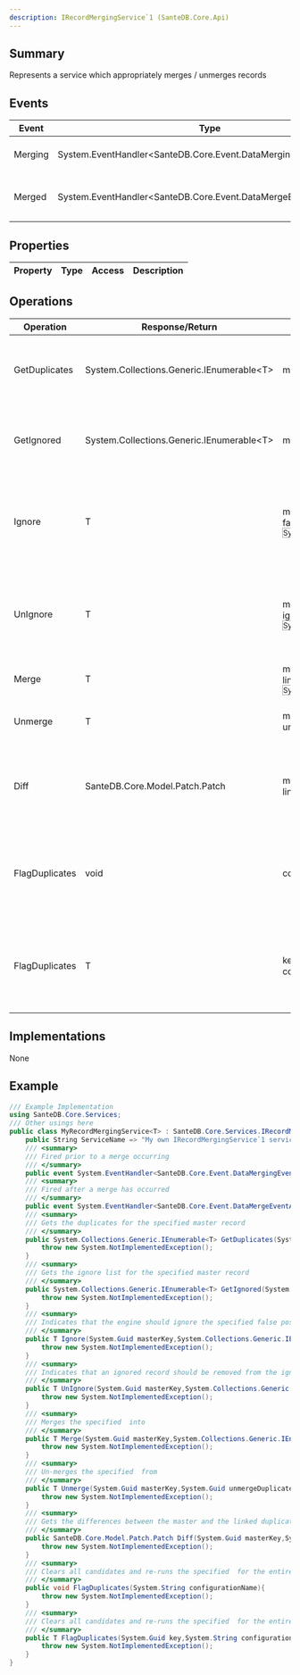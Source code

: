 ```yaml
---
description: IRecordMergingService`1 (SanteDB.Core.Api)
---
```


## Summary
Represents a service which appropriately merges / unmerges records

## Events

|Event|Type|Description|
|-|-|-|
|Merging|System.EventHandler&lt;SanteDB.Core.Event.DataMergingEventArgs&lt;T>>|Fired prior to a merge occurring|
|Merged|System.EventHandler&lt;SanteDB.Core.Event.DataMergeEventArgs&lt;T>>|Fired after a merge has occurred|

## Properties

|Property|Type|Access|Description|
|-|-|-|-|

## Operations

|Operation|Response/Return|Input/Parameter|Description|
|-|-|-|-|
|GetDuplicates|System.Collections.Generic.IEnumerable&lt;T>|masterKey <small style='border:solid 1px #aaa'>System.Guid</small>|Gets the duplicates for the specified master record|
|GetIgnored|System.Collections.Generic.IEnumerable&lt;T>|masterKey <small style='border:solid 1px #aaa'>System.Guid</small>|Gets the ignore list for the specified master record|
|Ignore|T|masterKey <small style='border:solid 1px #aaa'>System.Guid</small><br/>falsePositives <small style='border:solid 1px #aaa'>System.Collections.Generic.IEnumerable<System.Guid></small>|Indicates that the engine should ignore the specified false positives|
|UnIgnore|T|masterKey <small style='border:solid 1px #aaa'>System.Guid</small><br/>ignoredKeys <small style='border:solid 1px #aaa'>System.Collections.Generic.IEnumerable<System.Guid></small>|Indicates that an ignored record should be removed from the ignore list|
|Merge|T|masterKey <small style='border:solid 1px #aaa'>System.Guid</small><br/>linkedDuplicates <small style='border:solid 1px #aaa'>System.Collections.Generic.IEnumerable<System.Guid></small>|Merges the specified  into|
|Unmerge|T|masterKey <small style='border:solid 1px #aaa'>System.Guid</small><br/>unmergeDuplicateKey <small style='border:solid 1px #aaa'>System.Guid</small>|Un-merges the specified  from|
|Diff|SanteDB.Core.Model.Patch.Patch|masterKey <small style='border:solid 1px #aaa'>System.Guid</small><br/>linkedDuplicateKey <small style='border:solid 1px #aaa'>System.Guid</small>|Gets the differences between the master and the linked duplicate|
|FlagDuplicates|void|configurationName <small style='border:solid 1px #aaa'>System.String</small>|Clears all candidates and re-runs the specified  for the entire database|
|FlagDuplicates|T|key <small style='border:solid 1px #aaa'>System.Guid</small><br/>configurationName <small style='border:solid 1px #aaa'>System.String</small>|Clears all candidates and re-runs the specified  for the entire database|

## Implementations

None

## Example
```csharp
/// Example Implementation
using SanteDB.Core.Services;
/// Other usings here
public class MyRecordMergingService<T> : SanteDB.Core.Services.IRecordMergingService<T> { 
	public String ServiceName => "My own IRecordMergingService`1 service";
	/// <summary>
	/// Fired prior to a merge occurring
	/// </summary>
	public event System.EventHandler<SanteDB.Core.Event.DataMergingEventArgs<T>> Merging;
	/// <summary>
	/// Fired after a merge has occurred
	/// </summary>
	public event System.EventHandler<SanteDB.Core.Event.DataMergeEventArgs<T>> Merged;
	/// <summary>
	/// Gets the duplicates for the specified master record
	/// </summary>
	public System.Collections.Generic.IEnumerable<T> GetDuplicates(System.Guid masterKey){
		throw new System.NotImplementedException();
	}
	/// <summary>
	/// Gets the ignore list for the specified master record
	/// </summary>
	public System.Collections.Generic.IEnumerable<T> GetIgnored(System.Guid masterKey){
		throw new System.NotImplementedException();
	}
	/// <summary>
	/// Indicates that the engine should ignore the specified false positives
	/// </summary>
	public T Ignore(System.Guid masterKey,System.Collections.Generic.IEnumerable<System.Guid> falsePositives){
		throw new System.NotImplementedException();
	}
	/// <summary>
	/// Indicates that an ignored record should be removed from the ignore list
	/// </summary>
	public T UnIgnore(System.Guid masterKey,System.Collections.Generic.IEnumerable<System.Guid> ignoredKeys){
		throw new System.NotImplementedException();
	}
	/// <summary>
	/// Merges the specified  into
	/// </summary>
	public T Merge(System.Guid masterKey,System.Collections.Generic.IEnumerable<System.Guid> linkedDuplicates){
		throw new System.NotImplementedException();
	}
	/// <summary>
	/// Un-merges the specified  from
	/// </summary>
	public T Unmerge(System.Guid masterKey,System.Guid unmergeDuplicateKey){
		throw new System.NotImplementedException();
	}
	/// <summary>
	/// Gets the differences between the master and the linked duplicate
	/// </summary>
	public SanteDB.Core.Model.Patch.Patch Diff(System.Guid masterKey,System.Guid linkedDuplicateKey){
		throw new System.NotImplementedException();
	}
	/// <summary>
	/// Clears all candidates and re-runs the specified  for the entire database
	/// </summary>
	public void FlagDuplicates(System.String configurationName){
		throw new System.NotImplementedException();
	}
	/// <summary>
	/// Clears all candidates and re-runs the specified  for the entire database
	/// </summary>
	public T FlagDuplicates(System.Guid key,System.String configurationName){
		throw new System.NotImplementedException();
	}
}
```

